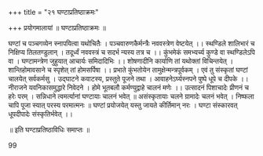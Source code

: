 +++
title = "२१ घण्टाप्रतिष्ठाक्रमः"

+++
प्रयोगमालायां ॥ घण्टाप्रतिष्ठाक्रमः ॥

घण्टां च पञ्चगव्येन स्नापयित्वा यथोचितैः । पञ्चवारुणकैर्मन्त्रैः नववस्त्रेण वेष्टयेत् ।। स्थण्डिले शालिभारं च निक्षिप्य तिलतण्डुलान् । तदूर्ध्वं नववस्त्रं च सदर्भ न्यस्य तत्र च ।। कुंभमेकं समभ्यर्च्य कुण्डे वा स्थण्डिलेऽपि वा । घण्टामन्त्रेण जुहुयात् आचार्यः समिदादिभिः ।। शोषणादीनि कार्याणि तां यथोक्तां विचिन्तयेत् । शान्तिहोमावसाने च स्पृशेत् तां होमसर्पिषा ।। प्रभाते कुंभतोयेन तामुक्षेन्मन्त्रपूर्वकम् । एवं तु संस्कृतां घण्टां चालयेत् सर्वकर्मसु । उद्घाटने कवाटस्य, प्रस्तुते पूजने तथा । आवाहनेऽर्घ्यस्नपने पुष्पे धूपे च दीपके ।। नीराजने यवनिकासमुद्धारे निवेदने । होमे भूतबलौ कर्मण्युद्वाहे चालनं मणेः ।। उत्सादनं पिशाचादेः प्रीणनं च हरेः परम् । सन्निधाने त्वमर्त्यानां घण्टायाः चालनं भवेत् ॥ असंस्कृतायाः चलने ग्रामादेः चलनं भवेत् । निष्फला चापि पूजा स्यात् परस्य परमात्मनः ॥ घण्टां प्रयोजयेत् यस्तु जायते कीर्तिमान् नरः । घण्टा संस्कारवत् धूपदीपादेः संस्कृतिर्भवेत् ।।

॥ इति घण्टाप्रतिष्ठाविधिः समाप्तः ॥

99

